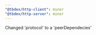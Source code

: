 ```yaml
---
"@tbdex/http-client": minor
"@tbdex/http-server": minor
---
```


Changed 'protocol' to a 'peerDependecies'
